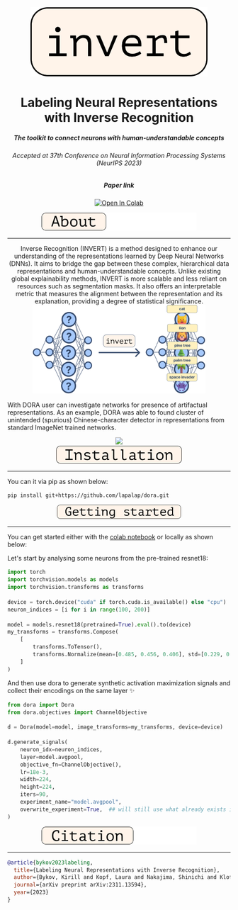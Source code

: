 <div align="center">
  <img src="./assets/images/logo.svg" width="400"/>
</div>

<div align="center"><h1>Labeling Neural Representations with Inverse Recognition</h1>
<h5>The toolkit to connect neurons with human-understandable concepts</h5>
<h6>Accepted at 37th Conference on Neural Information Processing Systems (NeurIPS 2023)</h6>
<h5 href="https://arxiv.org/abs/2311.13594">Paper link</h5></div>
<div align="center">

[![Open In Colab](https://colab.research.google.com/assets/colab-badge.svg)](https://colab.research.google.com/github/lapalap/invert/blob/main/hello_invert.ipynb)
</div>

<div align="center">
<img src="./assets/images/about.svg" height="40"/>
</div>
<hr />

<div align="center">
Inverse Recognition (INVERT) is a method designed to enhance our understanding of the representations learned by Deep Neural Networks (DNNs). It aims to bridge the gap between these complex, hierarchical data representations and human-understandable concepts. Unlike existing global explainability methods, INVERT is more scalable and less reliant on resources such as segmentation masks. It also offers an interpretable metric that measures the alignment between the representation and its explanation, providing a degree of statistical significance.
</div>

<div align="center">
<img src="./assets/images/invert.svg" height="200"/>
</div>

With DORA user can investigate networks for presence of artifactual representations. As an example, DORA was able to found cluster of unintended (spurious) Chinese-character detector in representations from standard ImageNet trained networks.

<div align="center">
<img src="./assets/images/example.png" height="550"/>
</div>

<div align="center">
<img src="./assets/images/Installation.svg" height="40"/>
</div>
<hr />

You can it via pip as shown below:
```
pip install git+https://github.com/lapalap/dora.git
```

<div align="center">
<img src="./assets/images/gettingstarted.svg" height="32"/>
</div>
<hr />

You can get started either with the [colab notebook](https://colab.research.google.com/github/lapalap/dora/blob/dev/examples/hello_dora.ipynb) or locally as shown below:

Let's start by analysing some neurons from the pre-trained resnet18:

```python
import torch
import torchvision.models as models
import torchvision.transforms as transforms

device = torch.device("cuda" if torch.cuda.is_available() else "cpu")
neuron_indices = [i for i in range(100, 200)]

model = models.resnet18(pretrained=True).eval().to(device)
my_transforms = transforms.Compose(
    [
        transforms.ToTensor(),
        transforms.Normalize(mean=[0.485, 0.456, 0.406], std=[0.229, 0.224, 0.225]),
    ]
)
```

And then use dora to generate synthetic activation maximization signals and collect their encodings on the same layer :sparkles:

```python
from dora import Dora
from dora.objectives import ChannelObjective

d = Dora(model=model, image_transforms=my_transforms, device=device)

d.generate_signals(
    neuron_idx=neuron_indices,
    layer=model.avgpool,
    objective_fn=ChannelObjective(),
    lr=18e-3,
    width=224,
    height=224,
    iters=90,
    experiment_name="model.avgpool",
    overwrite_experiment=True,  ## will still use what already exists if generation params are same
)
```


<div align="center">
<img src="./assets/images/citation.svg" height="40"/>
</div>
<hr />

```bibtex
@article{bykov2023labeling,
  title={Labeling Neural Representations with Inverse Recognition},
  author={Bykov, Kirill and Kopf, Laura and Nakajima, Shinichi and Kloft, Marius and H{\"o}hne, Marina M-C},
  journal={arXiv preprint arXiv:2311.13594},
  year={2023}
}
```
